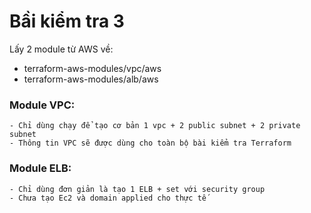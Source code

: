 
# Bầi kiểm tra 3
Lấy 2 module từ AWS về:
- terraform-aws-modules/vpc/aws
- terraform-aws-modules/alb/aws

### Module VPC: 
    - Chỉ dùng chạy để tạo cơ bản 1 vpc + 2 public subnet + 2 private subnet
    - Thông tin VPC sẽ được dùng cho toàn bộ bài kiểm tra Terraform 

### Module ELB: 
    - Chỉ dùng đơn giản là tạo 1 ELB + set với security group 
    - Chưa tạo Ec2 và domain applied cho thực tế